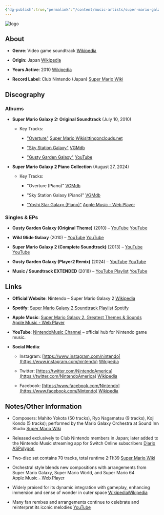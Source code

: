 ```yaml
---
{"dg-publish":true,"permalink":"/content/music-artists/super-mario-galaxy-2-music/","tags":["#MusicArtist"],"noteIcon":"","created":"2025-08-28T23:54:14.437+02:00","updated":"2025-04-28T17:19:19.801+02:00"}
---
```



<img src="/img/MALOGO/SMG2.png" alt="logo" class="round-img round-img-200">

## About

- **Genre**: Video game soundtrack [Wikipedia](https://en.wikipedia.org/wiki/Super_Mario_Galaxy_2)
    
- **Origin**: Japan [Wikipedia](https://en.wikipedia.org/wiki/Super_Mario_Galaxy_2)
    
- **Years Active**: 2010 [Wikipedia](https://en.wikipedia.org/wiki/Super_Mario_Galaxy_2)
    
- **Record Label**: Club Nintendo (Japan) [Super Mario Wiki](https://www.mariowiki.com/Super_Mario_Galaxy_2_Original_Soundtrack?utm_source=chatgpt.com)
    

## Discography

### Albums

- **Super Mario Galaxy 2: Original Soundtrack** (July 10, 2010)
    
    - Key Tracks:
        
        - ["Overture"](https://www.youtube.com/watch?v=0LDGkUkTJtM) [Super Mario Wiki](https://www.mariowiki.com/Super_Mario_Galaxy_2_Original_Soundtrack?utm_source=chatgpt.com)[sittingonclouds.net](https://www.sittingonclouds.net/album/1185?utm_source=chatgpt.com)
            
        - ["Sky Station Galaxy"](https://www.youtube.com/playlist?list=PLxY0LtQ5wrbGMlzpEpguwxvaP7VjvIZJe&index=5) [VGMdb](https://vgmdb.net/album/142365?utm_source=chatgpt.com)
            
        - ["Gusty Garden Galaxy"](https://www.youtube.com/watch?v=KHdOSj6ObJg) [YouTube](https://www.youtube.com/watch?v=KHdOSj6ObJg&utm_source=chatgpt.com)
            
- **Super Mario Galaxy 2 Piano Collection** (August 27, 2024)
    
    - Key Tracks:
        
        - "Overture (Piano)" [VGMdb](https://vgmdb.net/album/142365?utm_source=chatgpt.com)
            
        - "Sky Station Galaxy (Piano)" [VGMdb](https://vgmdb.net/album/142365?utm_source=chatgpt.com)
            
        - ["Yoshi Star Galaxy (Piano)"](https://music.apple.com/us/album/super-mario-galaxy-2-piano-collections/1596199664) [Apple Music - Web Player](https://music.apple.com/us/album/super-mario-galaxy-2-piano-collections/1596199664?utm_source=chatgpt.com)
            

### Singles & EPs

- **Gusty Garden Galaxy (Original Theme)** (2010) – [YouTube](https://www.youtube.com/watch?v=KHdOSj6ObJg) [YouTube](https://www.youtube.com/watch?v=KHdOSj6ObJg&utm_source=chatgpt.com)
    
- **Wild Glide Galaxy** (2010) – [YouTube](https://www.youtube.com/watch?v=q3huxouoXZ0) [YouTube](https://www.youtube.com/watch?v=q3huxouoXZ0&utm_source=chatgpt.com)
    
- **Super Mario Galaxy 2 (Complete Soundtrack)** (2013) – [YouTube](https://www.youtube.com/watch?v=6STuGgwEk_4) [YouTube](https://www.youtube.com/watch?v=6STuGgwEk_4&utm_source=chatgpt.com)
    
- **Gusty Garden Galaxy (Player2 Remix)** (2024) – [YouTube](https://www.youtube.com/watch?v=1p-WbbndHiM) [YouTube](https://m.youtube.com/watch?v=1p-WbbndHiM&utm_source=chatgpt.com)
    
- **Music / Soundtrack EXTENDED** (2018) – [YouTube Playlist](https://www.youtube.com/playlist?list=PLxY0LtQ5wrbGMlzpEpguwxvaP7VjvIZJe) [YouTube](https://www.youtube.com/playlist?list=PLxY0LtQ5wrbGMlzpEpguwxvaP7VjvIZJe&utm_source=chatgpt.com)
    

## Links

- **Official Website**: Nintendo – Super Mario Galaxy 2 [Wikipedia](https://en.wikipedia.org/wiki/Super_Mario_Galaxy_2)
    
- **Spotify**: [Super Mario Galaxy 2 Soundtrack Playlist](https://open.spotify.com/playlist/6LzEb8czWiDRhEIHXkrXHL) [Spotify](https://open.spotify.com/playlist/6LzEb8czWiDRhEIHXkrXHL?utm_source=chatgpt.com)
    
- **Apple Music**: [Super Mario Galaxy 2, Greatest Themes & Sounds](https://music.apple.com/us/album/super-mario-galaxy-2-greatest-themes-sounds/1525840020) [Apple Music - Web Player](https://music.apple.com/us/album/super-mario-galaxy-2-greatest-themes-sounds/1525840020?utm_source=chatgpt.com)
    
- **YouTube**: [NintendoMusic Channel](https://www.youtube.com/c/NintendoMusic) – official hub for Nintendo game music.
    
- **Social Media**:
    
    - Instagram: [https://www.instagram.com/nintendo](https://www.instagram.com/nintendo) [Wikipedia](https://en.wikipedia.org/wiki/Super_Mario_Galaxy_2)
        
    - Twitter: [https://twitter.com/NintendoAmerica](https://twitter.com/NintendoAmerica) [Wikipedia](https://en.wikipedia.org/wiki/Super_Mario_Galaxy_2)
        
    - Facebook: [https://www.facebook.com/Nintendo](https://www.facebook.com/Nintendo) [Wikipedia](https://en.wikipedia.org/wiki/Super_Mario_Galaxy_2)
        

## Notes/Other Information

- Composers: Mahito Yokota (50 tracks), Ryo Nagamatsu (9 tracks), Koji Kondo (5 tracks); performed by the Mario Galaxy Orchestra at Sound Inn Studio [Super Mario Wiki](https://www.mariowiki.com/Super_Mario_Galaxy_2_Original_Soundtrack?utm_source=chatgpt.com)
    
- Released exclusively to Club Nintendo members in Japan; later added to the Nintendo Music streaming app for Switch Online subscribers [Diario AS](https://as.com/meristation/noticias/todas-las-canciones-de-nintendo-music-decenas-de-horas-de-musica-de-todas-las-generaciones-de-nintendo-n/?utm_source=chatgpt.com)[Polygon](https://www.polygon.com/news/472881/nintendo-music-app-android-ios?utm_source=chatgpt.com)
    
- Two-disc set contains 70 tracks, total runtime 2:11:39 [Super Mario Wiki](https://www.mariowiki.com/Super_Mario_Galaxy_2_Original_Soundtrack?utm_source=chatgpt.com)
    
- Orchestral style blends new compositions with arrangements from Super Mario Galaxy, Super Mario World, and Super Mario 64 [Apple Music - Web Player](https://music.apple.com/gb/album/starship-mario-from-super-mario-galaxy-2-feat-nathan/1680043013?utm_source=chatgpt.com)
    
- Widely praised for its dynamic integration with gameplay, enhancing immersion and sense of wonder in outer space [Wikipedia](https://en.wikipedia.org/wiki/Super_Mario_Galaxy_2)[Wikipedia](https://en.wikipedia.org/wiki/Super_Mario_Galaxy_2?utm_source=chatgpt.com)
    
- Many fan remixes and arrangements continue to celebrate and reinterpret its iconic melodies [YouTube](https://m.youtube.com/watch?v=1p-WbbndHiM&utm_source=chatgpt.com)